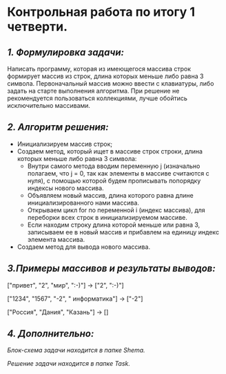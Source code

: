 # **Контрольная работа по итогу 1 четверти.**
## *1. Формулировка задачи:*
Написать программу, которая из имеющегося массива строк формирует массив из строк, длина которых меньше либо равна 3 символа. Первоначальный массив можно ввести с клавиатуры, либо задать на старте выполнения алгоритма. При решение не рекомендуется пользоваться коллекциями, лучше обойтись исключительно массивами.
## *2. Алгоритм решения:*
* Инициализируем массив строк;
* Cоздаем метод, который ищет в массиве строк строки, длина которых меньше либо равна 3 символа:
    - Внутри самого метода вводим переменную j (изначально полагаем, что j = 0, так как элементы в массиве считаются с нуля), с помощью которой будем прописывать попорядку индексы нового массива.
    - Объявляем новый массив, длина которого равна длине инициализированного нами массива.
    - Открываем цикл for по переменной i (индекс массива), для переборки всех строк в инициализируемом массиве.
    - Если находим строку длина которой меньше или равна 3, записываем ее в новый массив и прибавлем на единицу индекс элемента массива.
* Создаем метод для вывода нового массива.
## *3.Примеры массивов и результаты выводов:*
["привет", "2", "мир", ":-)"] -> ["2", ":-)"]

["1234", "1567", "-2", " информатика"] -> ["-2"]

["Россия", "Дания", "Казань"] -> []
## *4. Дополнительно:*
*Блок-схема задачи находится в папке Shema.*

*Решение задачи находится в папке Task.*



